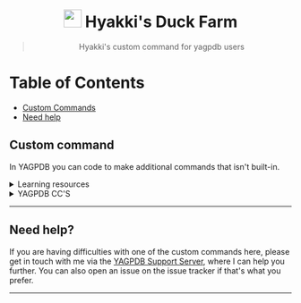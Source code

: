 #

<h1 align="center"><img src="https://cdn.discordapp.com/avatars/596956753657069599/f913f1d1943ede689ade2f0cbdee4307.png" height=32px width=32px></img>&nbspHyakki's Duck Farm</h1>

> <p align="center">Hyakki's custom command for yagpdb users</p>

# Table of Contents
- [Custom Commands](#custom-command)
- [Need help](#need-help?)


## Custom command
In YAGPDB you can code to make additional commands that isn't built-in.

<details><summary>Learning resources</summary>

  - [The custom command interface](https://learn.yagpdb.xyz/the-custom-command-interface)
  - [Learning page](https://learn.yagpdb.xyz/)
  - [Templates](https://docs.yagpdb.xyz/reference/templates)
</details>

<details><summary>YAGPDB CC'S</summary>

  - [YAGPDB cc's](https://github.com/yagpdb-cc/yagpdb-cc)
  - [wolf's](https://github.com/TheHDCrafter/yagpdb-cc)
  - [Pedro's](https://github.com/Pedro-Pessoa/yagpdb-cc/tree/Tickets/tickets)
  - [DZ](https://github.com/DZ-TM/Yagpdb.xyz)
  - [sponge](https://github.com/Spongerooski/yagpdb-cc)
</details>

---
## Need help?

If you are having difficulties with one of the custom commands here, please get in touch with me via the [YAGPDB Support Server](https://discord.gg/5uVyq2E), where I can help you further. You can also open an issue on the issue tracker if that's what you prefer.

---
